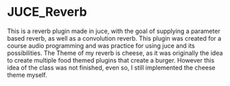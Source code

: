 # JUCE_Reverb

This is a reverb plugin made in juce, with the goal of supplying a parameter based reverb, as well as a convolution reverb. This plugin was created for a course audio programming and was practice for using juce and its possibilities. The Theme of my reverb is cheese, as it was originally the idea to create multiple food themed plugins that create a burger. However this idea of the class was not finished, even so, I still implemented the cheese theme myself.
